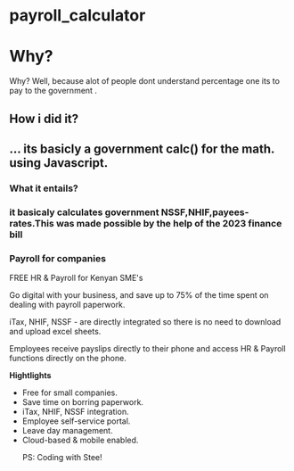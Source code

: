 # payroll_calculator

<h1> Why?</h1>
		<p>Why? Well, because alot of people dont understand percentage one its to pay to the government .</p>
<h2> How i did it?<h2>
  <p>
			 ... its basicly a government calc() for the math. using   Javascript. 
	</p>
<h3>What it entails?<h3>
  <p>
    it basicaly calculates government NSSF,NHIF,payees-rates.This was made possible by the help of the 2023 finance bill 
<h3>Payroll for companies</h3>
 <p>
 <hh4>FREE HR & Payroll for Kenyan SME's</hh4>
 </p>
 <p>
 Go digital with your business, and save up to 75% of the time spent on dealing with payroll paperwork. 
 </p>
 <p>
 iTax, NHIF, NSSF - are directly integrated so there is no need to download and upload excel sheets.
 </p>
 <p>
 Employees receive payslips directly to their phone and access HR &amp; Payroll functions directly on the phone.
 </p>
 <strong>Hightlights</strong><br>
 <ul>
 <li> Free for small companies.</li>
 <li> Save time on borring paperwork.</li>
 <li> iTax, NHIF, NSSF integration.</li>
 <li> Employee self-service portal.</li>
 <li> Leave day management.</li>
 <li> Cloud-based &amp; mobile enabled.</li>
  <p>
		<p>PS: Coding with Stee!</p>

